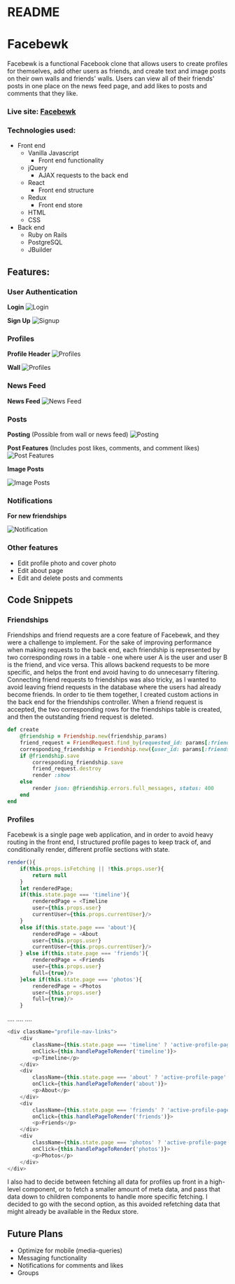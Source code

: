 # README

# Facebewk 
Facebewk is a functional Facebook clone that allows users to create profiles for themselves, add other users as friends, and create text and image posts on their own walls and friends' walls. Users can view all of their friends' posts in one place on the news feed page, and add likes to posts and comments that they like.

### Live site: [Facebewk](https://facebewk.herokuapp.com/#/)

### Technologies used: 
- Front end
  - Vanilla Javascript
    - Front end functionality
  - jQuery
    - AJAX requests to the back end
  - React
    - Front end structure
  - Redux
    - Front end store 
  - HTML
  - CSS
- Back end
  - Ruby on Rails 
  - PostgreSQL
  - JBuilder
  
## Features: 

### User Authentication

**Login**
![Login](https://raw.githubusercontent.com/nateychau/facebook_fsp/master/app/assets/images/user_auth.PNG)

**Sign Up**
![Signup](https://raw.githubusercontent.com/nateychau/facebook_fsp/master/app/assets/images/modal.PNG)

### Profiles

**Profile Header**
![Profiles](https://raw.githubusercontent.com/nateychau/facebook_fsp/master/app/assets/images/profile.PNG)

**Wall** 
![Profiles](https://raw.githubusercontent.com/nateychau/facebook_fsp/master/app/assets/images/wall.PNG)


### News Feed

**News Feed**
![News Feed](https://raw.githubusercontent.com/nateychau/facebook_fsp/master/app/assets/images/news%20feed.PNG)

### Posts

**Posting** (Possible from wall or news feed)
![Posting](https://raw.githubusercontent.com/nateychau/facebook_fsp/master/app/assets/images/posting.PNG)

**Post Features** (Includes post likes, comments, and comment likes)
![Post Features](https://raw.githubusercontent.com/nateychau/facebook_fsp/master/app/assets/images/post_features.PNG)

**Image Posts**

![Image Posts](https://raw.githubusercontent.com/nateychau/facebook_fsp/master/app/assets/images/image_post.PNG)

### Notifications

**For new friendships**

![Notification](https://raw.githubusercontent.com/nateychau/facebook_fsp/master/app/assets/images/notifications.png)

### Other features

- Edit profile photo and cover photo
- Edit about page
- Edit and delete posts and comments


## Code Snippets

### Friendships
Friendships and friend requests are a core feature of Facebewk, and they were a challenge to implement. For the sake of improving performance when making requests to the back end, each friendship is represented by two corresponding rows in a table - one where user A is the user and user B is the friend, and vice versa. This allows backend requests to be more specific, and helps the front end avoid having to do unnecesarry filtering. Connecting friend requests to friendships was also tricky, as I wanted to avoid leaving friend requests in the database where the users had already become friends. In order to tie them together, I created custom actions in the back end for the friendships controller. When a friend request is accepted, the two corresponding rows for the friendships table is created, and then the outstanding friend request is deleted. 

```ruby 
def create
    @friendship = Friendship.new(friendship_params)
    friend_request = FriendRequest.find_by(requested_id: params[:friendship][:user_id], requester_id: params[:friendship][:friend_id])
    corresponding_friendship = Friendship.new({user_id: params[:friendship][:friend_id], friend_id: params[:friendship][:user_id]})
    if @friendship.save
        corresponding_friendship.save
        friend_request.destroy
        render :show
    else 
        render json: @friendship.errors.full_messages, status: 400
    end
end
```


### Profiles 
Facebewk is a single page web application, and in order to avoid heavy routing in the front end, I structured profile pages to keep track of, and conditionally render, different profile sections with state. 

```javascript
render(){
    if(this.props.isFetching || !this.props.user){
        return null
    }
    let renderedPage;
    if(this.state.page === 'timeline'){
        renderedPage = <Timeline 
        user={this.props.user} 
        currentUser={this.props.currentUser}/>
    }
    else if(this.state.page === 'about'){
        renderedPage = <About 
        user={this.props.user} 
        currentUser={this.props.currentUser}/> 
    } else if(this.state.page === 'friends'){
        renderedPage = <Friends 
        user={this.props.user} 
        full={true}/>
    }else if(this.state.page === 'photos'){
        renderedPage = <Photos 
        user={this.props.user} 
        full={true}/>
    }
```
....
....
....
```javascript
<div className="profile-nav-links">
    <div 
        className={this.state.page === 'timeline' ? 'active-profile-page' : ''}
        onClick={this.handlePageToRender('timeline')}>
        <p>Timeline</p>
    </div>
    <div 
        className={this.state.page === 'about' ? 'active-profile-page' : ''}
        onClick={this.handlePageToRender('about')}>
        <p>About</p>
    </div>
    <div 
        className={this.state.page === 'friends' ? 'active-profile-page' : ''}
        onClick={this.handlePageToRender('friends')}>
        <p>Friends</p>
    </div>
    <div 
        className={this.state.page === 'photos' ? 'active-profile-page' : ''}
        onClick={this.handlePageToRender('photos')}>
        <p>Photos</p>
    </div>
</div>
```

I also had to decide between fetching all data for profiles up front in a high-level component, or to fetch a smaller amount of meta data, and pass that data down to children components to handle more specific fetching. I decided to go with the second option, as this avoided refetching data that might already be available in the Redux store. 

## Future Plans
- Optimize for mobile (media-queries)
- Messaging functionality
- Notifications for comments and likes 
- Groups 

